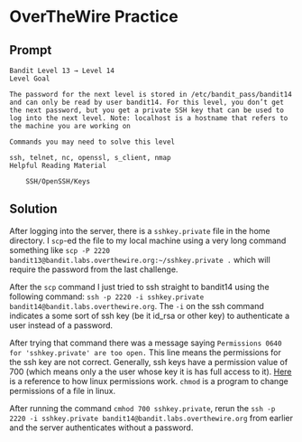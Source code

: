 # OverTheWire Practice

## Prompt
```
Bandit Level 13 → Level 14
Level Goal

The password for the next level is stored in /etc/bandit_pass/bandit14 and can only be read by user bandit14. For this level, you don’t get the next password, but you get a private SSH key that can be used to log into the next level. Note: localhost is a hostname that refers to the machine you are working on

Commands you may need to solve this level

ssh, telnet, nc, openssl, s_client, nmap
Helpful Reading Material

    SSH/OpenSSH/Keys
```

## Solution

After logging into the server, there is a `sshkey.private` file in the home directory. I `scp`-ed the file to my local machine using a very long command something like `scp -P 2220 bandit13@bandit.labs.overthewire.org:~/sshkey.private .` which will require the password from the last challenge. 

After the `scp` command I just tried to ssh straight to bandit14 using the following command: `ssh -p 2220 -i sshkey.private bandit14@bandit.labs.overthewire.org`. The `-i` on the ssh command indicates a some sort of ssh key (be it id_rsa or other key) to authenticate a user instead of a password. 

After trying that command there was a message saying `Permissions 0640 for 'sshkey.private' are too open.` This line means the permissions for the ssh key are not correct. Generally, ssh keys have a permission value of 700 (which means only a the user whose key it is has full access to it). [Here](https://quickref.me/chmod.html) is a reference to how linux permissions work. `chmod` is a program to change permissions of a file in linux.

After running the command `cmhod 700 sshkey.private`, rerun the `ssh -p 2220 -i sshkey.private bandit14@bandit.labs.overthewire.org` from earlier and the server authenticates without a password.

